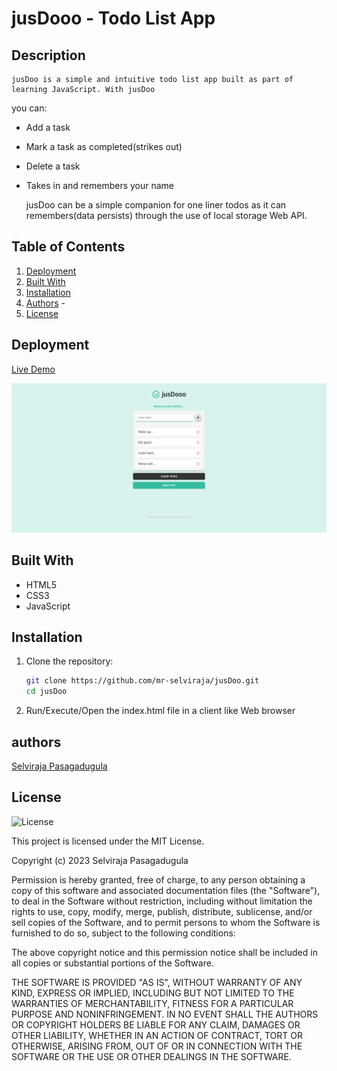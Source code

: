 # jusDooo - Todo List App

## Description

    jusDoo is a simple and intuitive todo list app built as part of learning JavaScript. With jusDoo
you can: 
- Add a task
- Mark a task as completed(strikes out)
- Delete a task
- Takes in and remembers your name

    jusDoo can be a simple companion for one liner todos as it can remembers(data persists) through the
use of local storage Web API.

## Table of Contents

1. [Deployment](#deployment)
2. [Built With](#built-with)
3. [Installation](#installation)
4. [Authors](#authors) -
5. [License](#license)

## Deployment

[Live Demo]([https://github.com/mr-selviraja](https://mr-selviraja.github.io/jusDooo/))

![jusDooo Preview](/images/jusDooo.png)

## Built With

- HTML5
- CSS3
- JavaScript

## Installation

1. Clone the repository:
   ```bash
   git clone https://github.com/mr-selviraja/jusDoo.git
   cd jusDoo
   ```
2. Run/Execute/Open the index.html file in a client like Web browser

## authors

[Selviraja Pasagadugula](https://github.com/mr-selviraja)

## License

![License](https://img.shields.io/badge/license-MIT%20License-blue.svg)

This project is licensed under the MIT License.

Copyright (c) 2023 Selviraja Pasagadugula

Permission is hereby granted, free of charge, to any person obtaining a copy
of this software and associated documentation files (the "Software"), to deal
in the Software without restriction, including without limitation the rights
to use, copy, modify, merge, publish, distribute, sublicense, and/or sell
copies of the Software, and to permit persons to whom the Software is
furnished to do so, subject to the following conditions:

The above copyright notice and this permission notice shall be included in all
copies or substantial portions of the Software.

THE SOFTWARE IS PROVIDED "AS IS", WITHOUT WARRANTY OF ANY KIND, EXPRESS OR
IMPLIED, INCLUDING BUT NOT LIMITED TO THE WARRANTIES OF MERCHANTABILITY,
FITNESS FOR A PARTICULAR PURPOSE AND NONINFRINGEMENT. IN NO EVENT SHALL THE
AUTHORS OR COPYRIGHT HOLDERS BE LIABLE FOR ANY CLAIM, DAMAGES OR OTHER
LIABILITY, WHETHER IN AN ACTION OF CONTRACT, TORT OR OTHERWISE, ARISING FROM,
OUT OF OR IN CONNECTION WITH THE SOFTWARE OR THE USE OR OTHER DEALINGS IN THE
SOFTWARE.
